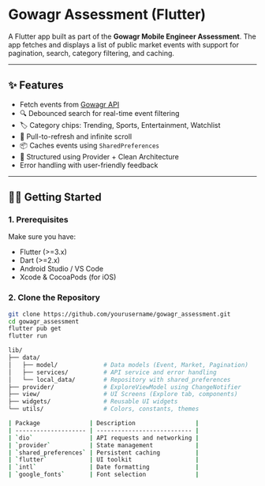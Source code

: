 # Gowagr Assessment (Flutter)

A Flutter app built as part of the **Gowagr Mobile Engineer Assessment**. The app fetches and
displays a list of public market events with support for pagination, search, category filtering, and
caching.

---

## ✨ Features

- Fetch events from [Gowagr API](https://api.gowagr.app/pm/events/public-events)
- 🔍 Debounced search for real-time event filtering
- 🏷️ Category chips: Trending, Sports, Entertainment, Watchlist
- 🔁 Pull-to-refresh and infinite scroll
- 📦 Caches events using `SharedPreferences`
- 🔧 Structured using Provider + Clean Architecture
- Error handling with user-friendly feedback

---

## 🧑‍💻 Getting Started

### 1. Prerequisites

Make sure you have:

- Flutter (>=3.x)
- Dart (>=2.x)
- Android Studio / VS Code
- Xcode & CocoaPods (for iOS)

### 2. Clone the Repository

```bash
git clone https://github.com/yourusername/gowagr_assessment.git
cd gowagr_assessment
flutter pub get
flutter run

lib/
├── data/
│   ├── model/             # Data models (Event, Market, Pagination)
│   ├── services/          # API service and error handling
│   └── local_data/        # Repository with shared_preferences
├── provider/              # ExploreViewModel using ChangeNotifier
├── view/                  # UI Screens (Explore tab, components)
├── widgets/               # Reusable UI widgets
└── utils/                 # Colors, constants, themes

| Package              | Description                 |
| -------------------- | --------------------------- |
| `dio`                | API requests and networking |
| `provider`           | State management            |
| `shared_preferences` | Persistent caching          |
| `flutter`            | UI toolkit                  |
| `intl`               | Date formatting             |
| `google_fonts`       | Font selection              |             
